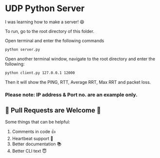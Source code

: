 # UDP Python Server 
I was learning how to make a server! :smile: 

To run, go to the root directory of this folder. 

Open terminal and enter the following commands
```markdown
python server.py
```

Open another terminal window, navigate to the root directory and enter the following: 
```markdown
python client.py 127.0.0.1 12000
```
Then it will show the PING, RTT, Average RRT, Max RRT and packet loss. 
### Please note: IP address & Port no. are an example only.

## :clap: Pull Requests are Welcome :clap: 
Some things that can be helpful:
1. Comments in code :+1:
2. Heartbeat support :yellow_heart:
3. Better documentation :books:
4. Better CLI text :innocent:
